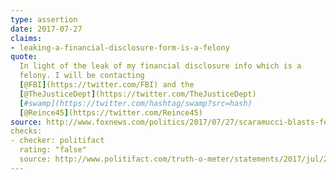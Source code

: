 ```yaml
---
type: assertion
date: 2017-07-27
claims:
- leaking-a-financial-disclosure-form-is-a-felony
quote:
  In light of the leak of my financial disclosure info which is a
  felony. I will be contacting
  [@FBI](https://twitter.com/FBI) and the
  [@TheJusticeDept](https://twitter.com/TheJusticeDept)
  [#swamp](https://twitter.com/hashtag/swamp?src=hash)
  [@Reince45](https://twitter.com/Reince45)
source: http://www.foxnews.com/politics/2017/07/27/scaramucci-blasts-felony-leak-his-financial-info-but-denies-targeting-priebus.html
checks:
- checker: politifact
  rating: "false"
  source: http://www.politifact.com/truth-o-meter/statements/2017/jul/27/anthony-scaramucci/it-felony-leak-financial-disclosure-form-anthony-s/
---
```

